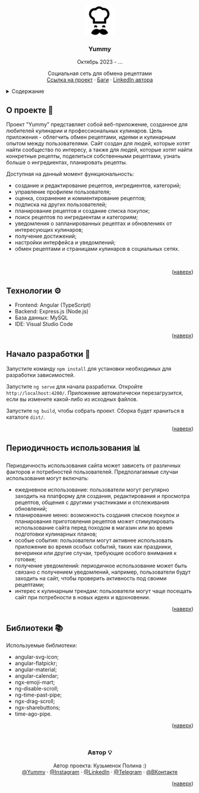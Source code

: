 





<a name="readme-top"></a>

<!-- PROJECT LOGO -->
<br />
<div align="center">
  <a href="https://www.yuummy.site/">
    <img src="src/assets/images/chef-night.png" alt="Logo" width="80" height="80">
  </a>

  <h3 align="center">Yummy</h3>
  <p align="center">Октябрь 2023 - ... </p>

  <p align="center">
    Социальная сеть для обмена рецептами
    <br />
    <a href="https://www.yuummy.site">Ссылка на проект</a>
    ·
    <a href="https://github.com/krabochki/Yummy/issues">Баги</a>
    ·
    <a href="https://www.linkedin.com/in/polina-kuzmenok-550449291">LinkedIn автора</a>
  </p>
</div>

<!-- TABLE OF CONTENTS -->
<details>
  <summary>Содержание</summary>
  <ol>
    <li><a href="#about">О проекте</a></li>
    <li><a href="#stack">Технологии</a></li>
    <li><a href="#start">Начало разработки</a></li>
    <li><a href="#usage">Периодичность использования</a></li>
    <li><a href="#libs">Библиотеки</a></li>
        <li><a href="#author">Автор</a></li>

  </ol>
</details>

<!-- ABOUT THE PROJECT -->

<a name="about"></a>

## О проекте 📢

Проект "Yummy" представляет собой веб-приложение, созданное для любителей кулинарии и профессиональных кулинаров. Цель приложения - облегчить обмен рецептами, идеями и кулинарным опытом между пользователями.
Сайт создан для людей, которые хотят найти сообщество по интересу, а также для людей, которые хотят найти конкретные рецепты, поделиться собственными рецептами, узнать больше о ингредиентах, планировать рецепты.

Доступная на данный момент функциональность:

- создание и редактирование рецептов, ингредиентов, категорий;
- управление профилем пользователя;
- оценка, сохранение и комментирование рецептов;
- подписка на других пользователей;
- планирование рецептов и создание списка покупок;
- поиск рецептов по ингредиентам и категориям;
- уведомления о запланированных рецептах и обновлениях от интересующих кулинаров;
- получение достижений;
- настройки интерфейса и уведомлений;
- обмен рецептами и страницами кулинаров в социальных сетях.
<br>

<p align="right">(<a href="#readme-top">наверх</a>)</p>

<a name="stack"></a>

## Технологии ⚙️

- Frontend: Angular (TypeScript)
- Backend: Express.js (Node.js)
- База данных: MySQL
- IDE: Visual Studio Code
  
<p align="right">(<a href="#readme-top">наверх</a>)</p>

<!-- GETTING STARTED -->

<a name="start"></a>

## Начало разработки 🚀

Запустите команду `npm install` для установки необходимых для разработки зависимостей.

Запустите `ng serve` для начала разработки. Откройте `http://localhost:4200/`. Приложение автоматически перезагрузится, если вы измените какой-либо из исходных файлов.

Запустите `ng build`, чтобы собрать проект. Сборка будет храниться в каталоге `dist/`.

<p align="right">(<a href="#readme-top">наверх</a>)</p>

<a name="usage"></a>

## Периодичность использования 📊

Периодичность использования сайта может зависеть от различных факторов и потребностей пользователей. Предполагаемые случаи использования могут включать:

- ежедневное использование: пользователи могут регулярно заходить на платформу для создания, редактирования и просмотра рецептов, общения с другими участниками и отслеживания обновлений;
- планирование меню: возможность создания списков покупок и планирования приготовления рецептов может стимулировать использование сайта перед походом в магазин или во время подготовки кулинарных планов;
- особые события: пользователи могут активнее использовать приложение во время особых событий, таких как праздники, вечеринки или другие случаи, требующие особого внимания к готовке;
- получение уведомлений: периодичное использование может быть связано с получением уведомлений, например, пользователи будут заходить на сайт, чтобы проверить активность под своими рецептами;
- интерес к кулинарным трендам: пользователи могут чаще посещать сайт при потребности в новых идеях и вдохновении.

<p align="right">(<a href="#readme-top">наверх</a>)</p>



<a name="libs"></a>

## Библиотеки 📚

Используемые библиотеки:

- angular-svg-icon;
- angular-flatpickr;
- angular-material;
- angular-calendar;
- ngx-emoji-mart;
- ng-disable-scroll;
- ng-time-past-pipe;
- ngx-drag-scroll;
- ngx-sharebuttons;
- time-ago-pipe.

<p align="right">(<a href="#readme-top">наверх</a>)</p>


<a name="author"></a>
<br>
<div align="center">

<h3 align="center"> Автор 💡</h3>


  <p align="center">
Автор проекта: Кузьменок Полина :)
    <br />
  <a href="https://www.yuummy.site/cooks/list/13">@Yummy</a>
    ·
      <a href="https://instagram.com/krabochki">@Instagram</a>
    ·
    <a href="https://www.linkedin.com/in/polina-kuzmenok-550449291">@LinkedIn</a>
    ·
    <a href="https://t.me/krabochki">@Telegram</a>   
    ·
    <a href="https://vk.com/nanananana_come_on">@ВКонтакте</a>
  </p>

<p align="right">(<a href="#readme-top">наверх</a>)</p>

</div>
